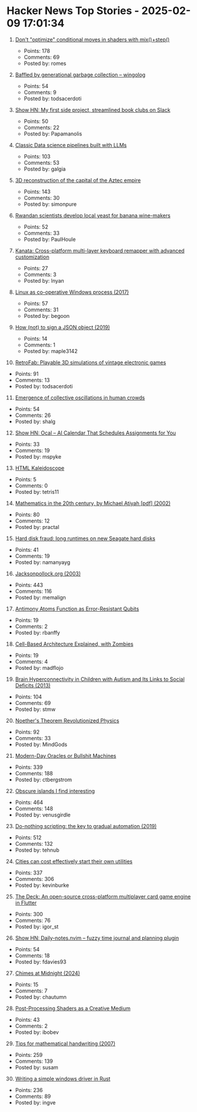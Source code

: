 # Hacker News Top Stories - 2025-02-09 17:01:34

1. [Don't "optimize" conditional moves in shaders with mix()+step()](https://iquilezles.org/articles/gpuconditionals/)
   - Points: 178
   - Comments: 69
   - Posted by: romes

2. [Baffled by generational garbage collection – wingolog](https://wingolog.org/archives/2025/02/09/baffled-by-generational-garbage-collection)
   - Points: 54
   - Comments: 9
   - Posted by: todsacerdoti

3. [Show HN: My first side project, streamlined book clubs on Slack](https://booktalk.club/)
   - Points: 50
   - Comments: 22
   - Posted by: Papamanolis

4. [Classic Data science pipelines built with LLMs](https://github.com/Pravko-Solutions/FlashLearn/tree/main/examples)
   - Points: 103
   - Comments: 53
   - Posted by: galgia

5. [3D reconstruction of the capital of the Aztec empire](https://tenochtitlan.thomaskole.nl/)
   - Points: 143
   - Comments: 30
   - Posted by: simonpure

6. [Rwandan scientists develop local yeast for banana wine-makers](https://phys.org/news/2025-01-rwandan-scientists-local-yeast-banana.html)
   - Points: 52
   - Comments: 33
   - Posted by: PaulHoule

7. [Kanata: Cross-platform multi-layer keyboard remapper with advanced customization](https://github.com/jtroo/kanata)
   - Points: 27
   - Comments: 3
   - Posted by: lnyan

8. [Linux as co-operative Windows process (2017)](http://www.colinux.org/)
   - Points: 57
   - Comments: 31
   - Posted by: begoon

9. [How (not) to sign a JSON object (2019)](https://www.latacora.com/blog/2019/07/24/how-not-to/)
   - Points: 14
   - Comments: 1
   - Posted by: maple3142

10. [RetroFab: Playable 3D simulations of vintage electronic games](https://itizso.itch.io/retrofab)
   - Points: 91
   - Comments: 13
   - Posted by: todsacerdoti

11. [Emergence of collective oscillations in human crowds](https://www.nature.com/articles/s41586-024-08514-6)
   - Points: 54
   - Comments: 26
   - Posted by: shalg

12. [Show HN: Ocal – AI Calendar That Schedules Assignments for You](https://www.ocal.ai/)
   - Points: 33
   - Comments: 19
   - Posted by: mspyke

13. [HTML Kaleidoscope](https://codepen.io/AAMutlu20/pen/mdYxroj)
   - Points: 5
   - Comments: 0
   - Posted by: tetris11

14. [Mathematics in the 20th century, by Michael Atiyah [pdf] (2002)](https://marktomforde.com/academic/miscellaneous/images/atiyah20thcentury.pdf)
   - Points: 80
   - Comments: 12
   - Posted by: practal

15. [Hard disk fraud: long runtimes on new Seagate hard disks](https://www.heise.de/en/news/Hard-disk-fraud-Increasing-evidence-of-origin-in-China-10269059.html)
   - Points: 41
   - Comments: 19
   - Posted by: namanyayg

16. [Jacksonpollock.org (2003)](https://jacksonpollock.org/)
   - Points: 443
   - Comments: 116
   - Posted by: memalign

17. [Antimony Atoms Function as Error-Resistant Qubits](https://spectrum.ieee.org/quantum-error)
   - Points: 19
   - Comments: 2
   - Posted by: rbanffy

18. [Cell-Based Architecture Explained, with Zombies](https://bencane.com/cell-based-architecture-explained-with-zombies-f5e814d3e5d2)
   - Points: 19
   - Comments: 4
   - Posted by: madflojo

19. [Brain Hyperconnectivity in Children with Autism and Its Links to Social Deficits (2013)](https://www.cell.com/cell-reports/fulltext/S2211-1247(13)00570-6)
   - Points: 104
   - Comments: 69
   - Posted by: stmw

20. [Noether's Theorem Revolutionized Physics](https://www.quantamagazine.org/how-noethers-theorem-revolutionized-physics-20250207/)
   - Points: 92
   - Comments: 33
   - Posted by: MindGods

21. [Modern-Day Oracles or Bullshit Machines](https://thebullshitmachines.com)
   - Points: 339
   - Comments: 188
   - Posted by: ctbergstrom

22. [Obscure islands I find interesting](https://amanvir.com/obscure-islands)
   - Points: 464
   - Comments: 148
   - Posted by: venusgirdle

23. [Do-nothing scripting: the key to gradual automation (2019)](https://blog.danslimmon.com/2019/07/15/do-nothing-scripting-the-key-to-gradual-automation/)
   - Points: 512
   - Comments: 132
   - Posted by: tehnub

24. [Cities can cost effectively start their own utilities](https://kevin.burke.dev/kevin/norcal-cities-new-utility/)
   - Points: 337
   - Comments: 306
   - Posted by: kevinburke

25. [The Deck: An open-source cross-platform multiplayer card game engine in Flutter](https://github.com/xajik/thedeck)
   - Points: 300
   - Comments: 76
   - Posted by: igor_st

26. [Show HN: Daily-notes.nvim – fuzzy time journal and planning plugin](https://github.com/fdavies93/daily-notes.nvim)
   - Points: 54
   - Comments: 18
   - Posted by: fdavies93

27. [Chimes at Midnight (2024)](https://asteriskmag.com/issues/08/chimes-at-midnight)
   - Points: 15
   - Comments: 7
   - Posted by: chautumn

28. [Post-Processing Shaders as a Creative Medium](https://blog.maximeheckel.com/posts/post-processing-as-a-creative-medium/)
   - Points: 43
   - Comments: 2
   - Posted by: ibobev

29. [Tips for mathematical handwriting (2007)](https://johnkerl.org/doc/ortho/ortho.html)
   - Points: 259
   - Comments: 139
   - Posted by: susam

30. [Writing a simple windows driver in Rust](https://scorpiosoftware.net/2025/02/08/writing-a-simple-driver-in-rust/)
   - Points: 236
   - Comments: 89
   - Posted by: ingve


